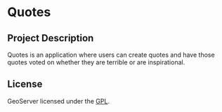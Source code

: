 # Quotes

## Project Description

Quotes is an application where users can create quotes and have those quotes voted on whether they are terrible or are inspirational.

## License

GeoServer licensed under the [GPL](http://docs.geoserver.org/latest/en/user/introduction/license.html).